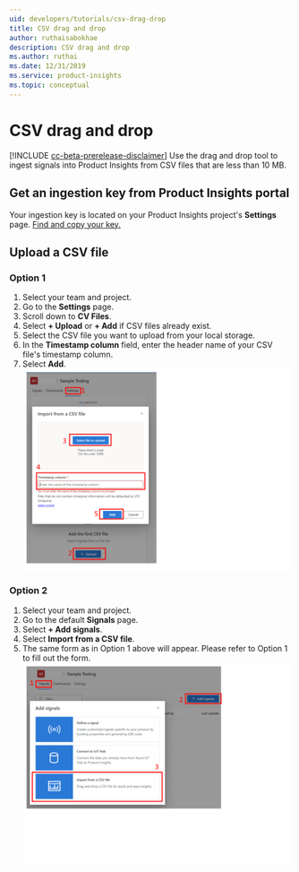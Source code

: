 ```yaml
---
uid: developers/tutorials/csv-drag-drop
title: CSV drag and drop
author: ruthaisabokhae
description: CSV drag and drop
ms.author: ruthai
ms.date: 12/31/2019
ms.service: product-insights
ms.topic: conceptual
---
```

# CSV drag and drop

[!INCLUDE [cc-beta-prerelease-disclaimer]( includes/cc-beta-prerelease-disclaimer.md)]
Use the drag and drop tool to ingest signals into Product Insights from CSV files that are less than 10 MB.

## Get an ingestion key from Product Insights portal

Your ingestion key is located on your Product Insights project's **Settings** page. [Find and copy your key.](api-token.md)

## Upload a CSV file

### Option 1

1. Select your team and project.
2. Go to the **Settings** page.
3. Scroll down to **CV Files**.
4. Select **+ Upload** or **+ Add** if CSV files already exist.
5. Select the CSV file you want to upload from your local storage.
6. In the **Timestamp column** field, enter the header name of your CSV file's timestamp column.
7. Select **Add**.
    ![CSV drag drop settings screenshot](media/csv-drag-drop-settings.png)

### Option 2

1. Select your team and project.
2. Go to the default **Signals** page.
3. Select **+ Add signals**.
4. Select **Import from a CSV file**.
5. The same form as in Option 1 above will appear. Please refer to Option 1 to fill out the form.
    ![CSV drag drop signals screenshot](media/csv-drag-drop-signals.png)
